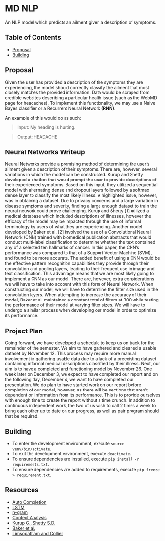 # MD NLP

An NLP model which predicts an ailment given a description of symptoms.

## Table of Contents

- [Proposal](#proposal)
- [Building](#building)

## Proposal

Given the user has provided a description of the symptoms they are experiencing, the model should
correctly classify the ailment that most closely matches the provided information. Data would be scraped
from credible websites describing a particular health issue (such as the WebMD page for headaches). To
implement this functionality, we may use a Naive Bayes classifier or a Recurrent Neural Network **(RNN)**.

An example of this would go as such:

> Input: My heading is hurting.

> Output: HEADACHE

## Neural Networks Writeup

Neural Networks provide a promising method of determining the user’s ailment given a description of their symptoms. There are, however, several variations in which the model can be constructed. Kurup and Shetty developed a chatbot that would prompt the user to provide descriptions of their experienced symptoms. Based on this input, they utilized a sequential model with alternating dense and dropout layers followed by a softmax dense layer to classify the most likely illness. A highlighted issue, however, was in obtaining a dataset. Due to privacy concerns and a large variation in disease symptoms and severity, finding a large enough dataset to train the neural network could prove challenging. Kurup and Shetty [1] utilized a medical database which included descriptions of illnesses, however the efficacy of the model may be impacted through the use of informal terminology by users of what they are experiencing. Another model developed by Baker et al. [2] involved the use of a Convolutional Neural Network (CNN) trained with biomedical publication abstracts that would conduct multi-label classification to determine whether the text contained any of a selected ten hallmarks of cancer. In this paper, the CNN’s performance was compared to that of a Support Vector Machine (SVM), and found to be more accurate. The added benefit of using a CNN would be the effective pattern recognition capabilities they provide through their convolution and pooling layers, leading to their frequent use in image and text classification. This advantage means that we are most likely going to implement a CNN as our model. There are, however, extra considerations we will have to take into account with this form of Neural Network. When constructing our model, we will have to determine the filter size used in the convolution layers. When attempting to increase the accuracy of their model, Baker et al. maintained a constant total of filters at 300 while testing the performance of their model at varying filter sizes. We will have to undergo a similar process when developing our model in order to optimize its performance.

## Project Plan
Going forward, we have developed a schedule to keep us on track for the remainder of the semester. We aim to have gathered and cleaned a usable dataset by November 12. This process may require more manual involvement in gathering usable data due to a lack of a preexisting dataset containing informal medical descriptions classified by their illness. Next, our aim is to have a completed and functioning model by November 26. One week later on December 3, we expect to have completed our report and on the following day, December 4, we want to have completed our presentation. We do plan to have started work on our report before completion of our model, however, as there will be sections that aren’t dependent on information from its performance. This is to provide ourselves with enough time to create the report without a time crunch. In addition to continuous independent work, the two of us wish to call 2 times a week to bring each other up to date on our progress, as well as pair program should that be required.

## Building

- To enter the development environment, execute `source venv/bin/activate`.
- To exit the development environment, execute `deactivate`.
- To ensure dependencies are installed, execute `pip install -r requirements.txt`.
- To ensure dependencies are added to requirements, execute `pip freeze > requirement.txt`.

## Resources

- [Auto Completion](https://modeling-languages.com/nlp-architecture-model-autocompletion-domain/)
- [LSTM](https://colah.github.io/posts/2015-08-Understanding-LSTMs/)
- [n-gram](https://en.wikipedia.org/wiki/N-gram#:~:text=In%20the%20fields%20of%20computational,a%20text%20or%20speech%20corpus.)
- [Context Analysis](http://www.lexalytics.com/lexablog/context-analysis-nlps)
- [Kurup G., Shetty S.D.](https://link.springer.com/chapter/10.1007/978-981-16-2543-5_22)
- [Baker et al.](https://aclanthology.org/W16-5101.pdf)
- [Limsopatham and Collier](https://aclanthology.org/P16-1096.pdf)
